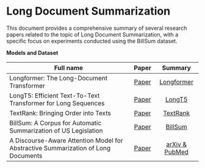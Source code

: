 # Long Document Summarization

This document provides a comprehensive summary of several research papers related to the topic of Long Document Summarization, with a specific focus on experiments conducted using the BillSum dataset.

**Models and Dataset**

<small>

| Full name                                                                 | Paper                                              | Summary
| ------------------------------------------------------------------------- |:--------------------------------------------------:|:-------------------------------------:|
| Longformer: The Long-Document Transformer                                 | [Paper](https://arxiv.org/pdf/2004.05150.pdf)               | [Longformer](https://github.com/ducdinhchu/long-document-summarization/blob/main/S_Longformer.pdf)
| LongT5: Efficient Text-To-Text Transformer for Long Sequences             | [Paper](https://arxiv.org/pdf/2112.07916.pdf)               | [LongT5](https://github.com/ducdinhchu/long-document-summarization/blob/main/S_LongT5.pdf)
| TextRank: Bringing Order into Texts                                       | [Paper](https://aclanthology.org/W04-3252.pdf)              | [TextRank](https://github.com/ducdinhchu/long-document-summarization/blob/main/S_TextRank.pdf)
| BillSum: A Corpus for Automatic Summarization of US Legislation           | [Paper](https://arxiv.org/pdf/1910.00523.pdf)               | [BillSum](https://github.com/ducdinhchu/long-document-summarization/blob/main/S_BillSum.pdf)
| A Discourse-Aware Attention Model for Abstractive Summarization of Long Documents | [Paper](https://arxiv.org/pdf/1804.05685.pdf)       | [arXiv & PubMed](https://github.com/ducdinhchu/long-document-summarization/blob/main/S_arXiv_PubMed.pdf)
